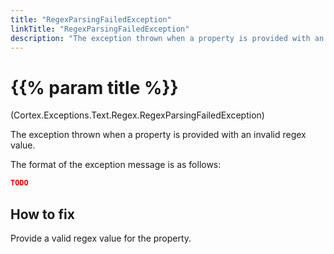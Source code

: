 ```yaml
---
title: "RegexParsingFailedException"
linkTitle: "RegexParsingFailedException"
description: "The exception thrown when a property is provided with an invalid regex value."
---
```


# {{% param title %}}

<p class="namespace">(Cortex.Exceptions.Text.Regex.RegexParsingFailedException)</p>

The exception thrown when a property is provided with an invalid regex value.

The format of the exception message is as follows:

```json
TODO
```

## How to fix

Provide a valid regex value for the property.

